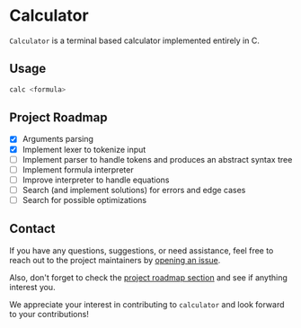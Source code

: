 # Calculator

`Calculator` is a terminal based calculator implemented entirely in C.

## Usage

```bash
calc <formula>
```

## Project Roadmap

- [X] Arguments parsing
- [X] Implement lexer to tokenize input
- [ ] Implement parser to handle tokens and produces an abstract syntax tree
- [ ] Implement formula interpreter
- [ ] Improve interpreter to handle equations
- [ ] Search (and implement solutions) for errors and edge cases
- [ ] Search for possible optimizations

## Contact

If you have any questions, suggestions, or need assistance, feel free to reach out to the project maintainers by [opening an issue](https://github.com/Anthhon/calculator/issues).

Also, don't forget to check the [project roadmap section](https://github.com/Anthhon/calculator#project-roadmap) and see if anything interest you.

We appreciate your interest in contributing to `calculator` and look forward to your contributions!
